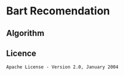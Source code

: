 # Bart Recomendation



## Algorithm





## Licence
    Apache License - Version 2.0, January 2004 
